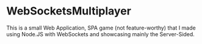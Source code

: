 # WebSocketsMultiplayer
This is a small Web Application, SPA game (not feature-worthy) that I made using Node.JS with WebSockets and showcasing mainly the Server-Sided.
